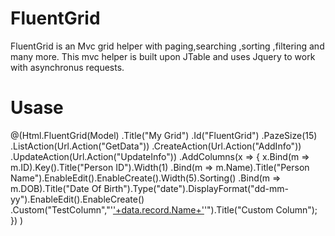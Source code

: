 # FluentGrid
FluentGrid is an Mvc grid helper with paging,searching ,sorting ,filtering and many more. This mvc helper is built upon JTable and uses Jquery to work with asynchronus requests.  

# Usase
   @(Html.FluentGrid(Model)
            .Title("My Grid")
            .Id("FluentGrid")
            .PazeSize(15)
            .ListAction(Url.Action("GetData"))
            .CreateAction(Url.Action("AddInfo"))
            .UpdateAction(Url.Action("UpdateInfo"))
            .AddColumns(x =>
                 {
                     x.Bind(m => m.ID).Key().Title("Person ID").Width(1)
                      .Bind(m => m.Name).Title("Person Name").EnableEdit().EnableCreate().Width(5).Sorting()
                      .Bind(m => m.DOB).Title("Date Of Birth").Type("date").DisplayFormat("dd-mm-yy").EnableEdit().EnableCreate()
                      .Custom("TestColumn","'<a href=#>'+data.record.Name+'</a>'").Title("Custom Column");
                  })
                )
